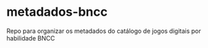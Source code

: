 # metadados-bncc
Repo para organizar os metadados do catálogo de jogos digitais por habilidade BNCC
